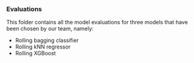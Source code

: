 ### Evaluations

This folder contains all the model evaluations for three models that have been chosen by our team, namely:
* Rolling bagging classifier
* Rolling kNN regressor
* Rolling XGBoost